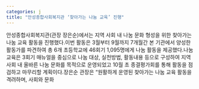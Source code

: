 ```yaml
---
categories: j
title: "안성종합사회복지관 ‘찾아가는 나눔 교육’ 진행"
---
```

안성종합사회복지관(관장 장은순)에서는 지역 사회 내 나눔 문화 형성을 위한 찾아가는 나눔 교육 활동을 진행했다.이번 활동은 3월부터 9월까지 7개월간 본 기관에서 양성한 활동가를 파견하여 총 6개 초등학교에 46회기 1,095명에게 나눔 활동을 제공했다.나눔 교육은 3회기 매뉴얼을 중심으로 나눔 대상, 실천방법, 활동내용 등으로 구성하여 지역 사회 내 올바른 나눔 문화를 목적으로 운영되었고 10월 초 종결평가회를 통해 활동을 점검하고 마무리할 계획이다.장은순 관장은 “원활하게 운영된 찾아가는 나눔 교육 활동을 격려하며, 사회와 문화